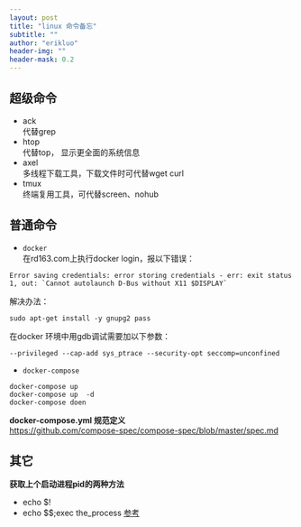 ```yaml
---
layout: post
title: "linux 命令备忘"
subtitle: ""
author: "erikluo"
header-img: ""
header-mask: 0.2
---
```



## 超级命令

- ack <br> 
 代替grep
- htop <br>
 代替top， 显示更全面的系统信息
- axel <br>
多线程下载工具，下载文件时可代替wget curl
- tmux <br>
终端复用工具，可代替screen、nohub

## 普通命令

- `docker`<br>
在rd163.com上执行docker login，报以下错误：
```
Error saving credentials: error storing credentials - err: exit status 1, out: `Cannot autolaunch D-Bus without X11 $DISPLAY`
```
解决办法：
```
sudo apt-get install -y gnupg2 pass
```
在docker 环境中用gdb调试需要加以下参数：
```
--privileged --cap-add sys_ptrace --security-opt seccomp=unconfined
```

- `docker-compose`<br>
```
docker-compose up
docker-compose up  -d
docker-compose doen
```
**docker-compose.yml 规范定义**<br>
<https://github.com/compose-spec/compose-spec/blob/master/spec.md><br>

## 其它
**获取上个启动进程pid的两种方法**<br>
- echo $!
- echo $$;exec the_process
[参考](https://serverfault.com/questions/205498/how-to-get-pid-of-just-started-process)



 


